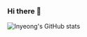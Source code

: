 ### Hi there 👋

<!--
**swimmin99/swimmin99** is a ✨ _special_ ✨ repository because its `README.md` (this file) appears on your GitHub profile.

Here are some ideas to get you started:

- 🔭 I’m currently working on Unity Game Development.
- 🌱 I’m currently learning C#
- 👯 I’m looking to collaborate on any project.
- 🤔 I’m looking for help with everything. Feel free to contact.
- 💬 Ask me about anything but personal.
- 📫 How to reach me: Contac via gk9091@naver.com
- 😄 Pronouns: ...
- ⚡ Fun fact: ...
-->
![Inyeong's GitHub stats](https://github-readme-stats.vercel.app/api?username=swimmin99&show_icons=true&theme=radical)
